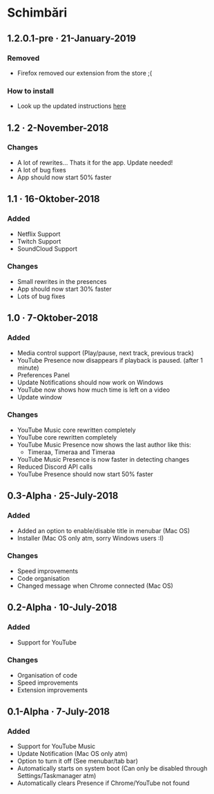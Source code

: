 # Schimbări

## 1.2.0.1-pre · 21-January-2019

### Removed

* Firefox removed our extension from the store ;\(

### How to install

*  Look up the updated instructions [here](installation/extension.md)

## 1.2 · 2-November-2018

### Changes

* A lot of rewrites... Thats it for the app. Update needed!
* A lot of bug fixes
* App should now start 50% faster

## 1.1 · 16-Oktober-2018

### Added

* Netflix Support
* Twitch Support
* SoundCloud Support

### Changes

* Small rewrites in the presences
* App should now start 30% faster
* Lots of bug fixes

## 1.0 · 7-Oktober-2018

### Added

* Media control support \(Play/pause, next track, previous track\)
* YouTube Presence now disappears if playback is paused. \(after 1 minute\)
* Preferences Panel
* Update Notifications should now work on Windows
* YouTube now shows how much time is left on a video
* Update window

### Changes

* YouTube Music core rewritten completely
* YouTube core rewritten completely
* YouTube Music Presence now shows the last author like this:
  * Timeraa, Timeraa and Timeraa
* YouTube Music Presence is now faster in detecting changes
* Reduced Discord API calls
* YouTube Presence should now start 50% faster

## 0.3-Alpha · 25-July-2018

### Added

* Added an option to enable/disable title in menubar \(Mac OS\)
* Installer \(Mac OS only atm, sorry Windows users :I\)

### Changes

* Speed improvements
* Code organisation
* Changed message when Chrome connected \(Mac OS\)

## 0.2-Alpha · 10-July-2018

### Added

* Support for YouTube

### Changes

* Organisation of code
* Speed improvements
* Extension improvements

## 0.1-Alpha · 7-July-2018

### Added

* Support for YouTube Music
* Update Notification \(Mac OS only atm\)
* Option to turn it off \(See menubar/tab bar\)
* Automatically starts on system boot \(Can only be disabled through Settings/Taskmanager atm\)
* Automatically clears Presence if Chrome/YouTube not found



